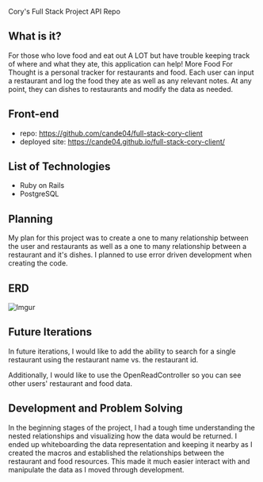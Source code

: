 Cory's Full Stack Project API Repo

## What is it?
For those who love food and eat out A LOT but have trouble keeping track of where and what they ate, this application can help! More Food For Thought is a personal tracker for restaurants and food. Each user can input a restaurant and log the food they ate as well as any relevant notes. At any point, they can dishes to restaurants and modify the data as needed.

## Front-end
- repo: https://github.com/cande04/full-stack-cory-client
- deployed site: https://cande04.github.io/full-stack-cory-client/

## List of Technologies
- Ruby on Rails
- PostgreSQL

## Planning
My plan for this project was to create a one to many relationship between the user and restaurants as well as a one to many relationship between a restaurant and it's dishes. I planned to use error driven development when creating the code.

## ERD
![Imgur](https://i.imgur.com/9Ol40Lp.jpg)

## Future Iterations
In future iterations, I would like to add the ability to search for a single restaurant using the restaurant name vs. the restaurant id.

Additionally, I would like to use the OpenReadController so you can see other users' restaurant and food data.

## Development and Problem Solving
In the beginning stages of the project, I had a tough time understanding the nested relationships and visualizing how the data would be returned. I ended up whiteboarding the data representation and keeping it nearby as I created the macros and established the relationships between the restaurant and food resources. This made it much easier interact with and manipulate the data as I moved through development.
